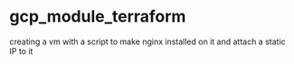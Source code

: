 # gcp_module_terraform
creating a vm with a script to make nginx installed on it and attach a static IP to it
